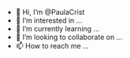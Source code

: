 - 👋 Hi, I’m @PaulaCrist
- 👀 I’m interested in ...
- 🌱 I’m currently learning ...
- 💞️ I’m looking to collaborate on ...
- 📫 How to reach me ...

<!---
PaulaCrist/PaulaCrist is a ✨ special ✨ repository because its `README.md` (this file) appears on your GitHub profile.
You can click the Preview link to take a look at your changes.
--->
